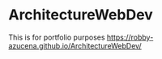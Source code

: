 # ArchitectureWebDev
This is for portfolio purposes
https://robby-azucena.github.io/ArchitectureWebDev/
